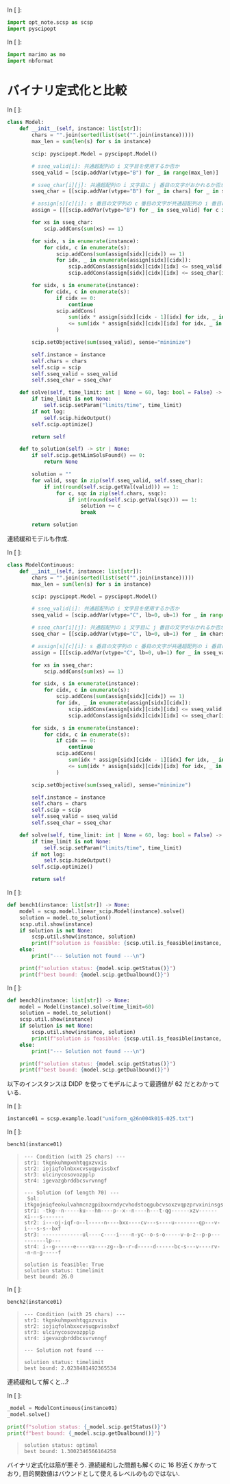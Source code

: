 In [ ]:
```python
import opt_note.scsp as scsp
import pyscipopt
```

In [ ]:
```python
import marimo as mo
import nbformat
```

# バイナリ定式化と比較

In [ ]:
```python
class Model:
    def __init__(self, instance: list[str]):
        chars = "".join(sorted(list(set("".join(instance)))))
        max_len = sum(len(s) for s in instance)

        scip: pyscipopt.Model = pyscipopt.Model()

        # sseq_valid[i]: 共通超配列の i 文字目を使用するか否か
        sseq_valid = [scip.addVar(vtype="B") for _ in range(max_len)]

        # sseq_char[i][j]: 共通超配列の i 文字目に j 番目の文字がおかれるか否か
        sseq_char = [[scip.addVar(vtype="B") for _ in chars] for _ in sseq_valid]

        # assign[s][c][i]: s 番目の文字列の c 番目の文字が共通超配列の i 番目に対応するか否か
        assign = [[[scip.addVar(vtype="B") for _ in sseq_valid] for c in s] for s in instance]

        for xs in sseq_char:
            scip.addCons(sum(xs) == 1)

        for sidx, s in enumerate(instance):
            for cidx, c in enumerate(s):
                scip.addCons(sum(assign[sidx][cidx]) == 1)
                for idx, _ in enumerate(assign[sidx][cidx]):
                    scip.addCons(assign[sidx][cidx][idx] <= sseq_valid[idx])
                    scip.addCons(assign[sidx][cidx][idx] <= sseq_char[idx][chars.index(c)])

        for sidx, s in enumerate(instance):
            for cidx, c in enumerate(s):
                if cidx == 0:
                    continue
                scip.addCons(
                    sum(idx * assign[sidx][cidx - 1][idx] for idx, _ in enumerate(assign[sidx][cidx - 1])) + 1
                    <= sum(idx * assign[sidx][cidx][idx] for idx, _ in enumerate(assign[sidx][cidx]))
                )

        scip.setObjective(sum(sseq_valid), sense="minimize")

        self.instance = instance
        self.chars = chars
        self.scip = scip
        self.sseq_valid = sseq_valid
        self.sseq_char = sseq_char

    def solve(self, time_limit: int | None = 60, log: bool = False) -> "Model":
        if time_limit is not None:
            self.scip.setParam("limits/time", time_limit)
        if not log:
            self.scip.hideOutput()
        self.scip.optimize()

        return self

    def to_solution(self) -> str | None:
        if self.scip.getNLimSolsFound() == 0:
            return None

        solution = ""
        for valid, ssqc in zip(self.sseq_valid, self.sseq_char):
            if int(round(self.scip.getVal(valid))) == 1:
                for c, sqc in zip(self.chars, ssqc):
                    if int(round(self.scip.getVal(sqc))) == 1:
                        solution += c
                        break

        return solution
```

連続緩和モデルも作成.

In [ ]:
```python
class ModelContinuous:
    def __init__(self, instance: list[str]):
        chars = "".join(sorted(list(set("".join(instance)))))
        max_len = sum(len(s) for s in instance)

        scip: pyscipopt.Model = pyscipopt.Model()

        # sseq_valid[i]: 共通超配列の i 文字目を使用するか否か
        sseq_valid = [scip.addVar(vtype="C", lb=0, ub=1) for _ in range(max_len)]

        # sseq_char[i][j]: 共通超配列の i 文字目に j 番目の文字がおかれるか否か
        sseq_char = [[scip.addVar(vtype="C", lb=0, ub=1) for _ in chars] for _ in sseq_valid]

        # assign[s][c][i]: s 番目の文字列の c 番目の文字が共通超配列の i 番目に対応するか否か
        assign = [[[scip.addVar(vtype="C", lb=0, ub=1) for _ in sseq_valid] for c in s] for s in instance]

        for xs in sseq_char:
            scip.addCons(sum(xs) == 1)

        for sidx, s in enumerate(instance):
            for cidx, c in enumerate(s):
                scip.addCons(sum(assign[sidx][cidx]) == 1)
                for idx, _ in enumerate(assign[sidx][cidx]):
                    scip.addCons(assign[sidx][cidx][idx] <= sseq_valid[idx])
                    scip.addCons(assign[sidx][cidx][idx] <= sseq_char[idx][chars.index(c)])

        for sidx, s in enumerate(instance):
            for cidx, c in enumerate(s):
                if cidx == 0:
                    continue
                scip.addCons(
                    sum(idx * assign[sidx][cidx - 1][idx] for idx, _ in enumerate(assign[sidx][cidx - 1])) + 1
                    <= sum(idx * assign[sidx][cidx][idx] for idx, _ in enumerate(assign[sidx][cidx]))
                )

        scip.setObjective(sum(sseq_valid), sense="minimize")

        self.instance = instance
        self.chars = chars
        self.scip = scip
        self.sseq_valid = sseq_valid
        self.sseq_char = sseq_char

    def solve(self, time_limit: int | None = 60, log: bool = False) -> "Model":
        if time_limit is not None:
            self.scip.setParam("limits/time", time_limit)
        if not log:
            self.scip.hideOutput()
        self.scip.optimize()

        return self
```

In [ ]:
```python
def bench1(instance: list[str]) -> None:
    model = scsp.model.linear_scip.Model(instance).solve()
    solution = model.to_solution()
    scsp.util.show(instance)
    if solution is not None:
        scsp.util.show(instance, solution)
        print(f"solution is feasible: {scsp.util.is_feasible(instance, solution)}")
    else:
        print("--- Solution not found ---\n")

    print(f"solution status: {model.scip.getStatus()}")
    print(f"best bound: {model.scip.getDualbound()}")
```

In [ ]:
```python
def bench2(instance: list[str]) -> None:
    model = Model(instance).solve(time_limit=60)
    solution = model.to_solution()
    scsp.util.show(instance)
    if solution is not None:
        scsp.util.show(instance, solution)
        print(f"solution is feasible: {scsp.util.is_feasible(instance, solution)}")
    else:
        print("--- Solution not found ---\n")

    print(f"solution status: {model.scip.getStatus()}")
    print(f"best bound: {model.scip.getDualbound()}")
```

以下のインスタンスは DIDP を使ってモデルによって最適値が 62 だとわかっている.

In [ ]:
```python
instance01 = scsp.example.load("uniform_q26n004k015-025.txt")
```

In [ ]:
```python
bench1(instance01)
```

> ```
> --- Condition (with 25 chars) ---
> str1: tkgnkuhmpxnhtqgxzvxis
> str2: iojiqfolnbxxcvsuqpvissbxf
> str3: ulcinycosovozpplp
> str4: igevazgbrddbcsvrvnngf
> 
> --- Solution (of length 70) ---
>  Sol: itkgojniqfeokulvahmcnzgpibxxrndycvhodstoqgubcvsoxzvqpzprvxininsgslpbxf
> str1: -tkg--n-----ku---hm----p--x--n----h---t-qg------xzv------xi---s-------
> str2: i---oj-iqf-o--l-----n----bxx----cv---s----u--------qp---v-i---s-s--bxf
> str3: -------------ul----c----i----n-yc--o-s-o-----v-o-z--p-p----------lp---
> str4: i--g------e----va----zg--b--r-d-----d------bc-s---v----rv--n-n-g-----f
> 
> solution is feasible: True
> solution status: timelimit
> best bound: 26.0
> ```

In [ ]:
```python
bench2(instance01)
```

> ```
> --- Condition (with 25 chars) ---
> str1: tkgnkuhmpxnhtqgxzvxis
> str2: iojiqfolnbxxcvsuqpvissbxf
> str3: ulcinycosovozpplp
> str4: igevazgbrddbcsvrvnngf
> 
> --- Solution not found ---
> 
> solution status: timelimit
> best bound: 2.0238481492365534
> ```

連続緩和して解くと...?

In [ ]:
```python
_model = ModelContinuous(instance01)
_model.solve()

print(f"solution status: {_model.scip.getStatus()}")
print(f"best bound: {_model.scip.getDualbound()}")
```

> ```
> solution status: optimal
> best bound: 1.3002346566164258
> ```

バイナリ定式化は筋が悪そう.
連続緩和した問題も解くのに 16 秒近くかかっており, 目的関数値はバウンドとして使えるレベルのものではない.
